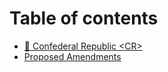 # Table of contents

* [🐰 Confederal Republic \<CR>](README.md)
* [Proposed Amendments](proposed-amendments.md)
